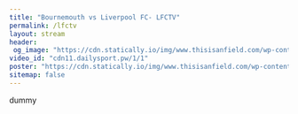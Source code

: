 ```yaml
---
title: "Bournemouth vs Liverpool FC- LFCTV"
permalink: /lfctv
layout: stream
header:
 og_image: "https://cdn.statically.io/img/www.thisisanfield.com/wp-content/uploads/2019-02-09-115-Liverpool_Bournemouth.jpg"
video_id: "cdn11.dailysport.pw/1/1"
poster: "https://cdn.statically.io/img/www.thisisanfield.com/wp-content/uploads/2019-02-09-115-Liverpool_Bournemouth.jpg"
sitemap: false
---
```

dummy

